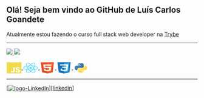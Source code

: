 ## Olá! Seja bem vindo ao GitHub de Luís Carlos Goandete
Atualmente estou fazendo o curso full stack web developer na [Trybe][trybe]
<hr>
<div>
  <a href="https://github.com/lcgoandete">
  <img height="180em" src="https://github-readme-stats.vercel.app/api?username=lcgoandete&show_icons=true&theme=dracula&include_all_commits=true&count_private=true"/>
  <img height="180em" src="https://github-readme-stats.vercel.app/api/top-langs/?username=lcgoandete&layout=compact&langs_count=7&theme=dracula"/>
</div>
<div style="display: inline_block"><br>
  <img align="center" alt="Luis-Js" height="30" width="40" src="https://raw.githubusercontent.com/devicons/devicon/master/icons/javascript/javascript-plain.svg">
  <img align="center" alt="Luis-React" height="30" width="40" src="https://raw.githubusercontent.com/devicons/devicon/master/icons/react/react-original.svg">
  <img align="center" alt="Luis-HTML" height="30" width="40" src="https://raw.githubusercontent.com/devicons/devicon/master/icons/html5/html5-original.svg">
  <img align="center" alt="Luis-CSS" height="30" width="40" src="https://raw.githubusercontent.com/devicons/devicon/master/icons/css3/css3-original.svg">
  <img align="center" alt="Rafa-Python" height="30" width="40" src="https://raw.githubusercontent.com/devicons/devicon/master/icons/python/python-original.svg">
</div>
<hr>
[<img align="center" alt="logo-LinkedIn" width="40" src="https://img.icons8.com/fluency/48/000000/linkedin.png"/>][linkedin]

[trybe]: http://betrybe.com
[linkedin]: https://www.linkedin.com/in/luis-carlos-goandete-8432721bb/
